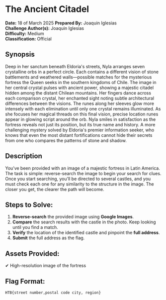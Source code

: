# The Ancient Citadel

**Date:** 18 of March 2025
**Prepared By:** Joaquin Iglesias  
**Challenge Author(s):** Joaquin Iglesias  
**Difficulty:** Medium  
**Classification:** Official  

## Synopsis
Deep in her sanctum beneath Eldoria's streets, Nyla arranges seven crystalline orbs in a perfect circle. Each contains a different vision of stone battlements and weathered walls—possible matches for the mysterious fortress the Queen seeks in the southern kingdoms of Chile. The image in her central crystal pulses with ancient power, showing a majestic citadel hidden among the distant Chilean mountains. Her fingers dance across each comparison crystal, her enchanted sight noting subtle architectural differences between the visions. The runes along her sleeves glow more intensely with each elimination until only one crystal remains illuminated. As she focuses her magical threads on this final vision, precise location runes appear in glowing script around the orb. Nyla smiles in satisfaction as the fortress reveals not just its position, but its true name and history. A more challenging mystery solved by Eldoria's premier information seeker, who knows that even the most distant fortifications cannot hide their secrets from one who compares the patterns of stone and shadow.
## Description
You’ve been provided with an image of a majestic fortress in Latin America. The task is simple: reverse-search the image to begin your search for clues. Once you start searching, you’ll be directed to several castles, and you must check each one for any similarity to the structure in the image. The closer you get, the clearer the path will become.

## Steps to Solve:
1. **Reverse-search** the provided image using **Google Images**.
2. **Compare** the search results with the castle in the photo. Keep looking until you find a match.
3. **Verify** the location of the identified castle and pinpoint the **full address**.
4. **Submit** the full address as the flag.

## Assets Provided:
✔ High-resolution image of the fortress  

## Flag Format:
```
HTB{street number,postal code city, region}
```
